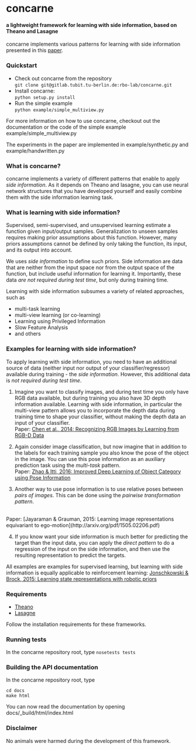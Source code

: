 # concarne 

#### a lightweight framework for learning with side information, based on Theano and Lasagne 

concarne implements various patterns for learning with side information presented in this [paper](http://arxiv.org/abs/1511.06429).

### Quickstart

- Check out concarne from the repository<br/>
```git clone git@gitlab.tubit.tu-berlin.de:rbo-lab/concarne.git```
- Install concarne:<br/>
```python setup.py install```
- Run the simple example <br/>
```python example/simple_multiview.py```

For more information on how to use concarne, checkout out the documentation
or the code of the simple example example/simple_multiview.py

The experiments in the paper are implemented in example/synthetic.py and
example/handwritten.py


### What is concarne?

concarne implements a variety of different patterns that enable to apply
*side information*. As it depends on Theano and lasagne, you can use 
neural network structures that you have developed yourself and easily
combine them with the side information learning task.

### What is learning with side information?

Supervised, semi-supervised, and unsupervised learning estimate a function 
given input/output samples. Generalization to unseen samples requires making 
prior assumptions about this function. However, many priors assumptions cannot be defined 
by only taking the function, its input, and its output into account. 

We uses *side information* to define such priors. Side information are
data that are neither from the input space nor from the output space of the function,
but include useful information for learning it. Importantly, these 
data *are not required during test time*, but only during training time.

Learning with side information subsumes a variety of related approaches, such as 
- multi-task learning 
- multi-view learning (or co-learning)
- Learning using Privileged Information
- Slow Feature Analysis
- and others

### Examples for learning with side information?

To apply learning with side information, you need to have an additional source of data (neither input nor output of your
classifier/regressor) available during training - the *side information*.
However, this additional data is *not required during test time*.

1. Imagine you want to classify images, and during test time you only have RGB
data available, but during training you also have 3D depth information 
available. Learning with side information, in particular the multi-view pattern allows you
to incorporate the depth data during training time to shape your classifier,
without making the depth data an input of your classifier.<br/>
Paper: [Chen et al., 2014: Recognizing RGB Images by Learning from RGB-D Data](http://www.cv-foundation.org/openaccess/content_cvpr_2014/papers/Chen_Recognizing_RGB_Images_2014_CVPR_paper.pdf)

2. Again consider image classification, but now imagine that in addition to the
labels for each training sample you also know the pose of the object in the image. 
You can use this pose information as an auxiliary prediction task using
the *multi-task* pattern.<br/>
Paper: [Zhao & Itti, 2016: Improved Deep Learning of Object Category using Pose Information](https://www.researchgate.net/publication/283734369_Improved_Deep_Learning_of_Object_Category_using_Pose_Information)

3. Another way to use pose information is to use relative poses between
*pairs of images*. This can be done using the *pairwise transformation pattern*.
<br/>
Paper: [Jayaraman & Grauman, 2015: Learning image representations equivariant to ego-motion](http://arxiv.org/pdf/1505.02206.pdf)

4. If you know want your side information is much better for predicting the
target than the input data, you can apply the *direct pattern* to do a regression 
of the input on the side information, and then use the resulting representation to
predict the targets.

All examples are examples for supervised learning, but learning with side information
is equally applicable to reinforcement learning:
[Jonschkowski & Brock, 2015: Learning state representations with robotic priors](http://www.robotics.tu-berlin.de/fileadmin/fg170/Publikationen_pdf/Jonschkowski-15-AURO.pdf)

### Requirements

- [Theano](http://deeplearning.net/software/theano/)
- [Lasagne](https://github.com/Lasagne/Lasagne)

Follow the installation requirements for these frameworks.

### Running tests

In the concarne repository root, type
   ```nosetests tests```

### Building the API documentation

In the concarne repository root, type

    cd docs
    make html
    
You can now read the documentation by opening docs/_build/html/index.html

### Disclaimer

No animals were harmed during the development of this framework.